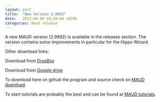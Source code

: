 ```yaml
---
layout: post
title:  "New Version 2.9992"
date:   2023-08-09 19:29:00 +0200
categories: Maud release
---
```


A new MAUD version (2.9992) is available in the releases section. The version contains some improvements in particular for the Hippo Wizard.

Other download links:

Download from [DropBox][dropbox]

Download from [Goggle drive][gdrive]

To download here on github the program and source check on [MAUD download][maud-download]. 

To start tutorials are probably the best and can be found at [MAUD tutorials][maud-tutorials]. 

[maud-docs]: /maud/documents/
[maud-tutorials]: /maud/tutorials/
[maud-download]: https://github.com/luttero/maud/releases/tag/v2.9992
[dropbox]: https://www.dropbox.com/sh/3l4jpjw7mkc3cfo/AAAtzz-9__TMmUdaxlolX68xa?dl=0
[gdrive]: https://drive.google.com/drive/folders/1EQw0XPx6QPwE-VN7OpTvI8DtrvsW-V4i?usp=sharing